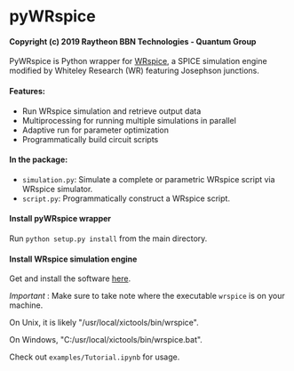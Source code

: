 # pyWRspice

#### Copyright (c) 2019 Raytheon BBN Technologies - Quantum Group


PyWRspice is Python wrapper for [WRspice](http://www.wrcad.com/), a SPICE simulation engine modified by Whiteley Research (WR) featuring Josephson junctions.

#### Features:
- Run WRspice simulation and retrieve output data
- Multiprocessing for running multiple simulations in parallel
- Adaptive run for parameter optimization
- Programmatically build circuit scripts

#### In the package:
- ```simulation.py```: Simulate a complete or parametric WRspice script via WRspice simulator.
- ```script.py```: Programmatically construct a WRspice script.

#### Install pyWRspice wrapper
Run ```python setup.py install``` from the main directory.


#### Install WRspice simulation engine

Get and install the software [here](http://www.wrcad.com/xictools/index.html).


*Important* : Make sure to take note where the executable ```wrspice``` is on your machine.

On Unix, it is likely "/usr/local/xictools/bin/wrspice".

On Windows, "C:/usr/local/xictools/bin/wrspice.bat".


Check out ```examples/Tutorial.ipynb``` for usage.
